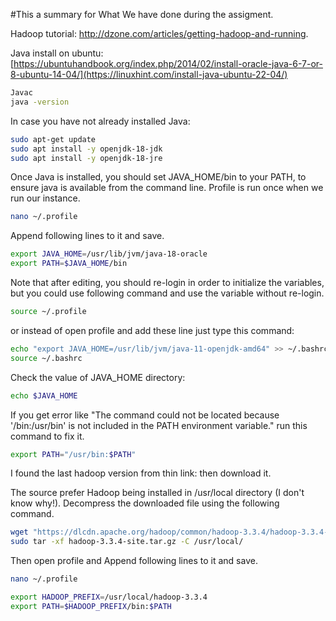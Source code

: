 #This a summary for What We have done during the assigment.

Hadoop tutorial: http://dzone.com/articles/getting-hadoop-and-running.

Java install on ubuntu: [https://ubuntuhandbook.org/index.php/2014/02/install-oracle-java-6-7-or-8-ubuntu-14-04/](https://linuxhint.com/install-java-ubuntu-22-04/)

```bash
Javac
java -version
```
In case you have not already installed Java:



```bash
sudo apt-get update
sudo apt install -y openjdk-18-jdk
sudo apt install -y openjdk-18-jre
```

Once Java is installed, you should set JAVA_HOME/bin to your PATH, to ensure java is available from the command line. Profile is run once when we run our instance.
```bash
nano ~/.profile  
```
Append following lines to it and save.

```bash
export JAVA_HOME=/usr/lib/jvm/java-18-oracle
export PATH=$JAVA_HOME/bin 
```


Note that after editing, you should re-login in order to initialize the variables, but you could use following command and use the variable without re-login.

```bash
source ~/.profile 
```

or instead of open profile and add these line just type this command: 

```bash
echo "export JAVA_HOME=/usr/lib/jvm/java-11-openjdk-amd64" >> ~/.bashrc
source ~/.bashrc
```

Check the value of JAVA_HOME directory:

```bash
echo $JAVA_HOME
```

If you get error like "The command could not be located because '/bin:/usr/bin' is not included in the PATH environment variable." run this command to fix it.

```bash
export PATH="/usr/bin:$PATH"
```

I found the last hadoop version from thin link:  then download it.

The source prefer Hadoop being installed in /usr/local directory (I don't know why!). Decompress the downloaded file using the following command.

```bash
wget "https://dlcdn.apache.org/hadoop/common/hadoop-3.3.4/hadoop-3.3.4-site.tar.gz"
sudo tar -xf hadoop-3.3.4-site.tar.gz -C /usr/local/ 
```
Then open profile and Append following lines to it and save.

```bash
nano ~/.profile 
```

```bash
export HADOOP_PREFIX=/usr/local/hadoop-3.3.4
export PATH=$HADOOP_PREFIX/bin:$PATH
```

```bash

```

